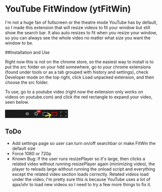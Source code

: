 YouTube FitWindow (ytFitWin)
========

I'm not a huge fan of fullscreen or the theatre mode YouTube has by default, so I made this extension that will resize videos to fit your window but still show the search bar.  It also auto resizes to fit when you resize your window, so you can always see the whole video no matter what size you want the window to be.

##Installation and Use

Right now this is not on the chrome store, so the easiest way to install is to put the src folder on your hdd somewhere, go to your chrome extensions (found under tools or as a tab grouped with history and settings), check Developer mode on the top right, click Load unpacked extension, and then choose the src folder.

To use, go to a youtube video (right now the extension only works on videos on youtube.com) and click the red rectangle to expand your video, seen below.
<br><br>
<img src="media/buttonLocation.png">

## ToDo


- Add settings page so user can turn on/off searchbar or make FitWin the default size
- Force 1080 or 720p
- Known Bug: If the user runs resizePlayer so it's large, then clicks a related video without running resizePlayer again  (minimizing video), the player to reloads large without running the onload script and everything except the related video section loads correctly.  Related videos load under the video, I'm pretty sure this is because YouTube uses a lot of ajax/xhr to load new videos so I need to try a few more things to fix it.